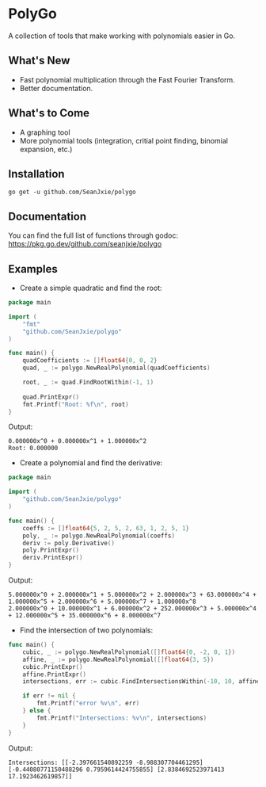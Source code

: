 # PolyGo
A collection of tools that make working with polynomials easier in Go.

## What's New
- Fast polynomial multiplication through the Fast Fourier Transform.
- Better documentation.

## What's to Come
- A graphing tool
- More polynomial tools (integration, critial point finding, binomial expansion, etc.)

## Installation
```
go get -u github.com/SeanJxie/polygo
```

## Documentation
You can find the full list of functions through godoc: https://pkg.go.dev/github.com/seanjxie/polygo

## Examples

- Create a simple quadratic and find the root:
```go
package main

import (
	"fmt"
	"github.com/SeanJxie/polygo"
)

func main() {
	quadCoefficients := []float64{0, 0, 2}
	quad, _ := polygo.NewRealPolynomial(quadCoefficients)

	root, _ := quad.FindRootWithin(-1, 1)
	
	quad.PrintExpr()
	fmt.Printf("Root: %f\n", root) 
}
```
Output:
```
0.000000x^0 + 0.000000x^1 + 1.000000x^2
Root: 0.000000
```

- Create a polynomial and find the derivative:
```go
package main

import (
	"github.com/SeanJxie/polygo"
)

func main() {
	coeffs := []float64{5, 2, 5, 2, 63, 1, 2, 5, 1}
	poly, _ := polygo.NewRealPolynomial(coeffs)
	deriv := poly.Derivative()
	poly.PrintExpr()
	deriv.PrintExpr()
}
```
Output:
```
5.000000x^0 + 2.000000x^1 + 5.000000x^2 + 2.000000x^3 + 63.000000x^4 + 1.000000x^5 + 2.000000x^6 + 5.000000x^7 + 1.000000x^8
2.000000x^0 + 10.000000x^1 + 6.000000x^2 + 252.000000x^3 + 5.000000x^4 + 12.000000x^5 + 35.000000x^6 + 8.000000x^7
```

- Find the intersection of two polynomials:

```go
func main() {
	cubic, _ := polygo.NewRealPolynomial([]float64{0, -2, 0, 1})
	affine, _ := polygo.NewRealPolynomial([]float64{3, 5})
	cubic.PrintExpr()
	affine.PrintExpr()
	intersections, err := cubic.FindIntersectionsWithin(-10, 10, affine)

	if err != nil {
		fmt.Printf("error %v\n", err)
	} else {
		fmt.Printf("Intersections: %v\n", intersections) 
	}
}
```
Output:
```
Intersections: [[-2.397661540892259 -8.988307704461295] [-0.44080771150488296 0.7959614424755855] [2.8384692523971413 17.1923462619857]]
```
